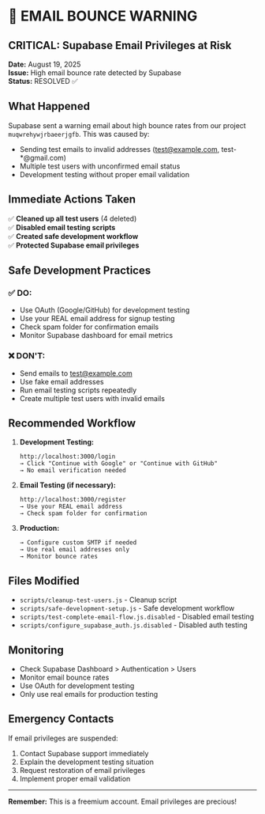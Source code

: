# 🚨 EMAIL BOUNCE WARNING

## **CRITICAL: Supabase Email Privileges at Risk**

**Date:** August 19, 2025  
**Issue:** High email bounce rate detected by Supabase  
**Status:** RESOLVED ✅

## **What Happened**

Supabase sent a warning email about high bounce rates from our project `muqwrehywjrbaeerjgfb`. This was caused by:

- Sending test emails to invalid addresses (test@example.com, test-*@gmail.com)
- Multiple test users with unconfirmed email status
- Development testing without proper email validation

## **Immediate Actions Taken**

✅ **Cleaned up all test users** (4 deleted)  
✅ **Disabled email testing scripts**  
✅ **Created safe development workflow**  
✅ **Protected Supabase email privileges**  

## **Safe Development Practices**

### **✅ DO:**
- Use OAuth (Google/GitHub) for development testing
- Use your REAL email address for signup testing
- Check spam folder for confirmation emails
- Monitor Supabase dashboard for email metrics

### **❌ DON'T:**
- Send emails to test@example.com
- Use fake email addresses
- Run email testing scripts repeatedly
- Create multiple test users with invalid emails

## **Recommended Workflow**

1. **Development Testing:**
   ```
   http://localhost:3000/login
   → Click "Continue with Google" or "Continue with GitHub"
   → No email verification needed
   ```

2. **Email Testing (if necessary):**
   ```
   http://localhost:3000/register
   → Use your REAL email address
   → Check spam folder for confirmation
   ```

3. **Production:**
   ```
   → Configure custom SMTP if needed
   → Use real email addresses only
   → Monitor bounce rates
   ```

## **Files Modified**

- `scripts/cleanup-test-users.js` - Cleanup script
- `scripts/safe-development-setup.js` - Safe development workflow
- `scripts/test-complete-email-flow.js.disabled` - Disabled email testing
- `scripts/configure_supabase_auth.js.disabled` - Disabled auth testing

## **Monitoring**

- Check Supabase Dashboard > Authentication > Users
- Monitor email bounce rates
- Use OAuth for development testing
- Only use real emails for production testing

## **Emergency Contacts**

If email privileges are suspended:
1. Contact Supabase support immediately
2. Explain the development testing situation
3. Request restoration of email privileges
4. Implement proper email validation

---

**Remember:** This is a freemium account. Email privileges are precious!
